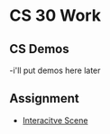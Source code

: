 # CS 30 Work

## CS Demos
-i'll put demos here later

## Assignment
- [Interacitve Scene](interactive-scene)

